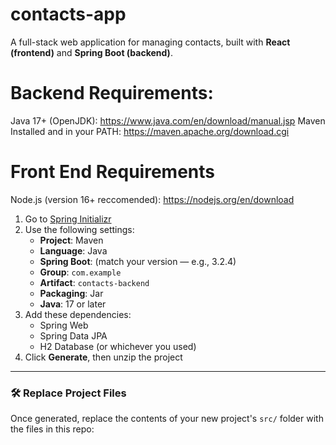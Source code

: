 # contacts-app
A full-stack web application for managing contacts, built with **React (frontend)** and **Spring Boot (backend)**.

# Backend Requirements:
Java 17+ (OpenJDK): https://www.java.com/en/download/manual.jsp
Maven Installed and in your PATH: https://maven.apache.org/download.cgi

# Front End Requirements
Node.js (version 16+ reccomended): https://nodejs.org/en/download


1. Go to [Spring Initializr](https://start.spring.io/)
2. Use the following settings:
   - **Project**: Maven
   - **Language**: Java
   - **Spring Boot**: (match your version — e.g., 3.2.4)
   - **Group**: `com.example`
   - **Artifact**: `contacts-backend`
   - **Packaging**: Jar
   - **Java**: 17 or later
3. Add these dependencies:
   - Spring Web
   - Spring Data JPA
   - H2 Database (or whichever you used)
4. Click **Generate**, then unzip the project

---
### 🛠️ Replace Project Files

Once generated, replace the contents of your new project's `src/` folder with the files in this repo:
